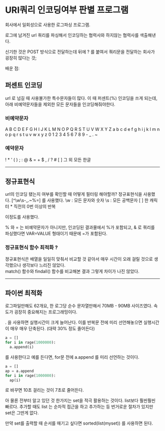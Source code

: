 # URI쿼리 인코딩여부 판별 프로그램

회사에서 일회성으로 사용한 로그파싱 프로그램.

로그에 남겨진 url 쿼리를 파싱해서 인코딩하는 협력사와 하지않는 협력사를 색출해낸다.

신기한 것은 POST 방식으로 전달하는데 뒤에 ? 를 붙여서 쿼리문을 전달하는 회사가 굉장히 많다는 것;

배운 점:
## 퍼센트 인코딩
url 로 넘길 때 사용불가한 특수문자들이 많다.
이 때 퍼센트(%) 인코딩을 쓰게 되는데,
아래 비예약문자들을 제외한 모든 문자들을 인코딩해줘야한다.

### 비예약문자
A B C D E F G H I J K L M N O P Q R S T U V W X Y Z
a b c d e f g h i j k l m n o p q r s t u v w x y z
0 1 2 3 4 5 6 7 8 9 - _ . ~

### 예약문자
! * ' ( ) ; : @ & = + $ , / ? # [ ]
그 외 모든 한글
<hr>

## 정규표현식
url의 인코딩 됐는지 여부를 확인할 때 어떻게 필터링 해야할까?
정규표현식을 사용했다.
[^\w\s\-\_\.\~\%\=] 를 사용했다.
\w : 모든 문자와 숫자
\s : 모든 공백문자
[ ] 한 캐릭터
\* 직전의 0번 이상의 반복

이정도를 사용했다.

% 와 = 는 비예약문자가 아니지만, 인코딩된 결과물에서 %가 포함되고, & 로 쿼리를 파싱했다면 VAR=VALUE 형태이기 때문에 =가 포함된다.

### 정규표현식 함수 최적화 ?
졍규표현식은 배열을 일일히 맞춰서 비교할 것 같아서 매우 시간이 오래 걸릴 것으로 생각했으나
생각보다 느리진 않았다.  
match() 함수와 findall() 함수를 비교해본 결과 그렇게 차이가 나진 않았다.
<hr>

## 파이썬 최적화
로그파일만해도 62개요, 한 로그당 순수 문자열만해서 70MB - 90MB 사이즈였다.
속도가 굉장히 중요해지는 프로그래밍이다.

. 을 사용하면 실행시간이 크게 늘어난다.
이를 반복문 전에 미리 선언해놓으면 실행시간이 매우 매우 단축된다. (대략 30% 정도 줄어든다)

```python
a = []
for i in rage(1000000):
  a.append(i)
```
를 사용한다고 예를 든다면, for문 전에 a.append 를 미리 선언하는 것이다.
```python
a = []
ap = a.append
for i in rage(1000000):
  ap(i)
```
로 바꾸면 10초 걸리는 것이 7초로 줄어든다.

아 물론 전부터 알고 있던 것 한가지는 set을 적극 활용하는 것이다.
list보다 훨씬훨씬 빠르다.
추가할 때도 list 는 순차적 접근을 하고 추가하는 등 번거로운 절차가 있지만 set은 그딴게 없다.

만약 set를 출력할 때 순서를 매기고 싶다면
sorted(list(myset))
를 사용하면 된다.
